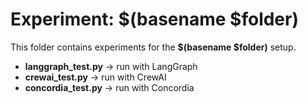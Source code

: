 # Experiment: $(basename $folder)

This folder contains experiments for the **$(basename $folder)** setup.

- **langgraph_test.py** → run with LangGraph
- **crewai_test.py** → run with CrewAI
- **concordia_test.py** → run with Concordia


